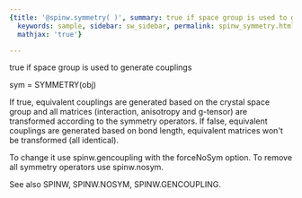 ```yaml
---
{title: '@spinw.symmetry( )', summary: true if space group is used to generate couplings,
  keywords: sample, sidebar: sw_sidebar, permalink: spinw_symmetry.html, folder: '@spinw',
  mathjax: 'true'}

---
```

true if space group is used to generate couplings
 
sym = SYMMETRY(obj)
 
If true, equivalent couplings are generated based on the
crystal space group and all matrices (interaction, anisotropy
and g-tensor) are transformed according to the symmetry
operators. If false, equivalent couplings are generated based
on bond length, equivalent matrices won't be transformed
(all identical).
 
To change it use spinw.gencoupling with the forceNoSym option.
To remove all symmetry operators use spinw.nosym.
 
See also SPINW, SPINW.NOSYM, SPINW.GENCOUPLING.
 
